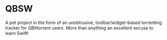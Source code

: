 # QBSW
A pet project in the form of an unobtrusive, toolbar/widget-based torrenting tracker for QBittorrent users. More than anything an excellent excuse to learn Swift!
